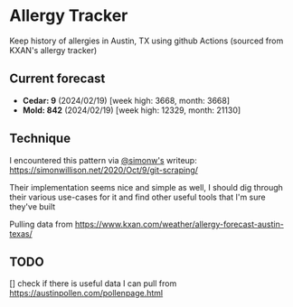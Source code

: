 # Allergy Tracker

Keep history of allergies in Austin, TX using github Actions (sourced from KXAN's allergy tracker)

## Current forecast
<!-- INJECT FORECAST -->
- **Cedar: 9** (2024/02/19)  [week high: 3668, month: 3668]
- **Mold: 842** (2024/02/19)  [week high: 12329, month: 21130]
<!-- END INJECT FORECAST -->

## Technique

I encountered this pattern via [@simonw's](https://github.com/simonw) writeup: https://simonwillison.net/2020/Oct/9/git-scraping/

Their implementation seems nice and simple as well, I should dig through their various use-cases for it and find other useful tools that I'm sure they've built

Pulling data from https://www.kxan.com/weather/allergy-forecast-austin-texas/

## TODO

[] check if there is useful data I can pull from https://austinpollen.com/pollenpage.html
